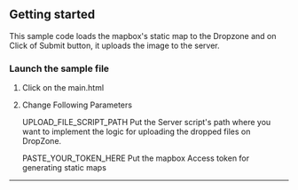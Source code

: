 ## Getting started

This sample code loads the mapbox's static map to the Dropzone and on Click of Submit button, it uploads the image to the server.

### Launch the sample file

1. Click on the main.html
2. Change Following Parameters

	UPLOAD_FILE_SCRIPT_PATH
	Put the Server script's path where you want to implement the logic for uploading the dropped files on DropZone.
	
	PASTE_YOUR_TOKEN_HERE
	Put the mapbox Access token for generating static maps
------------------------------------------------------
